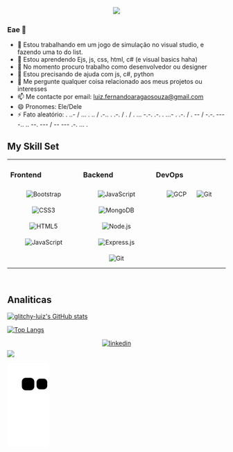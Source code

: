 <div align="center">
  <img src="https://user-images.githubusercontent.com/84513178/171651528-bb4c9716-021a-487b-a535-f738458a86da.png" />
</div>

### Eae 👋

- 🔭 Estou trabalhando em um jogo de simulação no visual studio, e fazendo uma to do list.
- 🌱 Estou aprendendo Ejs, js, css, html, c# (e visual basics haha)
- 👯 No momento procuro trabalho como desenvolvedor ou designer
- 🤔 Estou precisando de ajuda com js, c#, python
- 💬 Me pergunte qualquer coisa relacionado aos meus projetos ou interesses
- 📫 Me contacte por email: luiz.fernandoaragaosouza@gmail.com
- 😄 Pronomes: Ele/Dele
- ⚡ Fato aleatório: . ..- / ... . .. / .-.. . .-. / . / . ... -.-. .-. . ...- . .-. / . -- / -.-. --- -.. .. --. --- / -- --- .-. ... .

## My Skill Set  
<table><tr><td valign="top" width="33%">



### Frontend  
<div align="center">  
<img style="margin: 10px" src="https://profilinator.rishav.dev/skills-assets/bootstrap-plain.svg" alt="Bootstrap" height="50" />  
<img style="margin: 10px" src="https://profilinator.rishav.dev/skills-assets/css3-original-wordmark.svg" alt="CSS3" height="50" />  
<img style="margin: 10px" src="https://profilinator.rishav.dev/skills-assets/html5-original-wordmark.svg" alt="HTML5" height="50" /> 
<img style="margin: 10px" src="https://profilinator.rishav.dev/skills-assets/javascript-original.svg" alt="JavaScript" height="50" />  
</div>

</td><td valign="top" width="33%">



### Backend  
<div align="center">  
<img style="margin: 10px" src="https://profilinator.rishav.dev/skills-assets/javascript-original.svg" alt="JavaScript" height="50" />  
<img style="margin: 10px" src="https://profilinator.rishav.dev/skills-assets/mongodb-original-wordmark.svg" alt="MongoDB" height="50" />  
<img style="margin: 10px" src="https://profilinator.rishav.dev/skills-assets/nodejs-original-wordmark.svg" alt="Node.js" height="50" />  
<img style="margin: 10px" src="https://profilinator.rishav.dev/skills-assets/express-original-wordmark.svg" alt="Express.js" height="50" />  
<img style="margin: 10px" src="https://profilinator.rishav.dev/skills-assets/git-scm-icon.svg" alt="Git" height="50" /> 
</div>

</td><td valign="top" width="33%">



### DevOps  
<div align="center">   
<img style="margin: 10px" src="https://profilinator.rishav.dev/skills-assets/google_cloud-icon.svg" alt="GCP" height="50" />   
<img style="margin: 10px" src="https://profilinator.rishav.dev/skills-assets/git-scm-icon.svg" alt="Git" height="50" />  
</div>

</td></tr></table>  

<br/>  

## Analiticas
[![glitchy-luiz's GitHub stats](https://github-readme-stats.vercel.app/api?username=glitchy-luiz&theme=radical)](https://github.com/glitchy-luiz/github-readme-stats)

[![Top Langs](https://github-readme-stats.vercel.app/api/top-langs/?username=glitchy-luiz&layout=compact)](https://github.com/glitchy-luiz/github-readme-stats)

<div align="center">
  <a href="https://linkedin.com/in/luizfernando-souza" target="_blank">
<img src=https://img.shields.io/badge/linkedin-%231E77B5.svg?&style=for-the-badge&logo=linkedin&logoColor=white alt=linkedin style="margin-bottom: 5px;" />
</a>
</div



<div align="center">
<img src="https://komarev.com/ghpvc/?username=glitchy-luiz&&style=flat-square" align="center" />
</div>  

  <div> 
 
  ![Snake animation](https://github.com/rafaballerini/rafaballerini/blob/output/github-contribution-grid-snake.svg)

</div>
